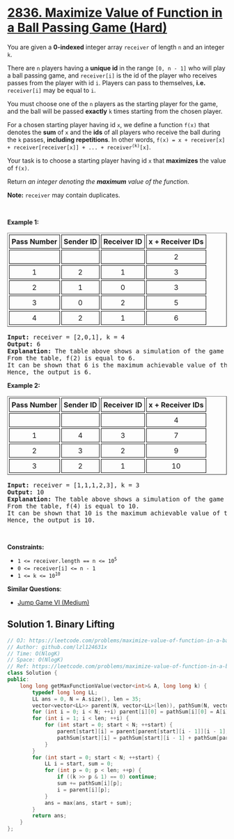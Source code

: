 # [2836. Maximize Value of Function in a Ball Passing Game (Hard)](https://leetcode.com/problems/maximize-value-of-function-in-a-ball-passing-game)

<p>You are given a <strong>0-indexed</strong> integer array <code>receiver</code> of length <code>n</code> and an integer <code>k</code>.</p>
<p>There are <code>n</code> players having a <strong>unique id</strong> in the range <code>[0, n - 1]</code> who will play a ball passing game, and <code>receiver[i]</code> is the id of the player who receives passes from the player with id <code>i</code>. Players can pass to themselves, <strong>i.e.</strong> <code>receiver[i]</code> may be equal to <code>i</code>.</p>
<p>You must choose one of the <code>n</code> players as the starting player for the game, and the ball will be passed <strong>exactly</strong> <code>k</code> times starting from the chosen player.</p>
<p>For a chosen starting player having id <code>x</code>, we define a function <code>f(x)</code> that denotes the <strong>sum</strong> of <code>x</code> and the <strong>ids</strong> of all players who receive the ball during the <code>k</code> passes, <strong>including repetitions</strong>. In other words, <code>f(x) = x + receiver[x] + receiver[receiver[x]] + ... + receiver<sup>(k)</sup>[x]</code>.</p>
<p>Your task is to choose a starting player having id <code>x</code> that <strong>maximizes</strong> the value of <code>f(x)</code>.</p>
<p>Return <em>an integer denoting the <strong>maximum</strong> value of the function.</em></p>
<p><strong>Note:</strong> <code>receiver</code> may contain duplicates.</p>
<p>&nbsp;</p>
<p><strong class="example">Example 1:</strong></p>
<table border="1" cellspacing="3" style="border-collapse: separate; text-align: center;"><tbody><tr><th style="padding: 5px; border: 1px solid black;">Pass Number</th><th style="padding: 5px; border: 1px solid black;">Sender ID</th><th style="padding: 5px; border: 1px solid black;">Receiver ID</th><th style="padding: 5px; border: 1px solid black;">x + Receiver IDs</th></tr><tr><td style="padding: 5px; border: 1px solid black;">&nbsp;</td><td style="padding: 5px; border: 1px solid black;">&nbsp;</td><td style="padding: 5px; border: 1px solid black;">&nbsp;</td><td style="padding: 5px; border: 1px solid black;">2</td></tr><tr><td style="padding: 5px; border: 1px solid black;">1</td><td style="padding: 5px; border: 1px solid black;">2</td><td style="padding: 5px; border: 1px solid black;">1</td><td style="padding: 5px; border: 1px solid black;">3</td></tr><tr><td style="padding: 5px; border: 1px solid black;">2</td><td style="padding: 5px; border: 1px solid black;">1</td><td style="padding: 5px; border: 1px solid black;">0</td><td style="padding: 5px; border: 1px solid black;">3</td></tr><tr><td style="padding: 5px; border: 1px solid black;">3</td><td style="padding: 5px; border: 1px solid black;">0</td><td style="padding: 5px; border: 1px solid black;">2</td><td style="padding: 5px; border: 1px solid black;">5</td></tr><tr><td style="padding: 5px; border: 1px solid black;">4</td><td style="padding: 5px; border: 1px solid black;">2</td><td style="padding: 5px; border: 1px solid black;">1</td><td style="padding: 5px; border: 1px solid black;">6</td></tr></tbody></table>
<pre><strong>Input:</strong> receiver = [2,0,1], k = 4
<strong>Output:</strong> 6
<strong>Explanation:</strong> The table above shows a simulation of the game starting with the player having id x = 2. 
From the table, f(2) is equal to 6. 
It can be shown that 6 is the maximum achievable value of the function. 
Hence, the output is 6. 
</pre>
<p><strong class="example">Example 2:</strong></p>
<table border="1" cellspacing="3" style="border-collapse: separate; text-align: center;"><tbody><tr><th style="padding: 5px; border: 1px solid black;">Pass Number</th><th style="padding: 5px; border: 1px solid black;">Sender ID</th><th style="padding: 5px; border: 1px solid black;">Receiver ID</th><th style="padding: 5px; border: 1px solid black;">x + Receiver IDs</th></tr><tr><td style="padding: 5px; border: 1px solid black;">&nbsp;</td><td style="padding: 5px; border: 1px solid black;">&nbsp;</td><td style="padding: 5px; border: 1px solid black;">&nbsp;</td><td style="padding: 5px; border: 1px solid black;">4</td></tr><tr><td style="padding: 5px; border: 1px solid black;">1</td><td style="padding: 5px; border: 1px solid black;">4</td><td style="padding: 5px; border: 1px solid black;">3</td><td style="padding: 5px; border: 1px solid black;">7</td></tr><tr><td style="padding: 5px; border: 1px solid black;">2</td><td style="padding: 5px; border: 1px solid black;">3</td><td style="padding: 5px; border: 1px solid black;">2</td><td style="padding: 5px; border: 1px solid black;">9</td></tr><tr><td style="padding: 5px; border: 1px solid black;">3</td><td style="padding: 5px; border: 1px solid black;">2</td><td style="padding: 5px; border: 1px solid black;">1</td><td style="padding: 5px; border: 1px solid black;">10</td></tr></tbody></table>
<pre><strong>Input:</strong> receiver = [1,1,1,2,3], k = 3
<strong>Output:</strong> 10
<strong>Explanation:</strong> The table above shows a simulation of the game starting with the player having id x = 4. 
From the table, f(4) is equal to 10. 
It can be shown that 10 is the maximum achievable value of the function. 
Hence, the output is 10. 
</pre>
<p>&nbsp;</p>
<p><strong>Constraints:</strong></p>
<ul>
	<li><code>1 &lt;= receiver.length == n &lt;= 10<sup>5</sup></code></li>
	<li><code>0 &lt;= receiver[i] &lt;= n - 1</code></li>
	<li><code>1 &lt;= k &lt;= 10<sup>10</sup></code></li>
</ul>

**Similar Questions**:
* [Jump Game VI (Medium)](https://leetcode.com/problems/jump-game-vi/)

## Solution 1. Binary Lifting

```cpp
// OJ: https://leetcode.com/problems/maximize-value-of-function-in-a-ball-passing-game
// Author: github.com/lzl124631x
// Time: O(NlogK)
// Space: O(NlogK)
// Ref: https://leetcode.com/problems/maximize-value-of-function-in-a-ball-passing-game/solutions/3965082/binary-jumping/
class Solution {
public:
    long long getMaxFunctionValue(vector<int>& A, long long k) {
        typedef long long LL;
        LL ans = 0, N = A.size(), len = 35;
        vector<vector<LL>> parent(N, vector<LL>(len)), pathSum(N, vector<LL>(len));
        for (int i = 0; i < N; ++i) parent[i][0] = pathSum[i][0] = A[i];
        for (int i = 1; i < len; ++i) {
            for (int start = 0; start < N; ++start) {
                parent[start][i] = parent[parent[start][i - 1]][i - 1];
                pathSum[start][i] = pathSum[start][i - 1] + pathSum[parent[start][i - 1]][i - 1];
            }
        }
        for (int start = 0; start < N; ++start) {
            LL i = start, sum = 0;
            for (int p = 0; p < len; ++p) {
                if ((k >> p & 1) == 0) continue;
                sum += pathSum[i][p];
                i = parent[i][p];
            }
            ans = max(ans, start + sum);
        }
        return ans;
    }
};
```